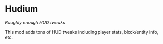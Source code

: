 # Hudium

*Roughly enough HUD tweaks*

This mod adds tons of HUD tweaks including player stats, block/entity info, etc.